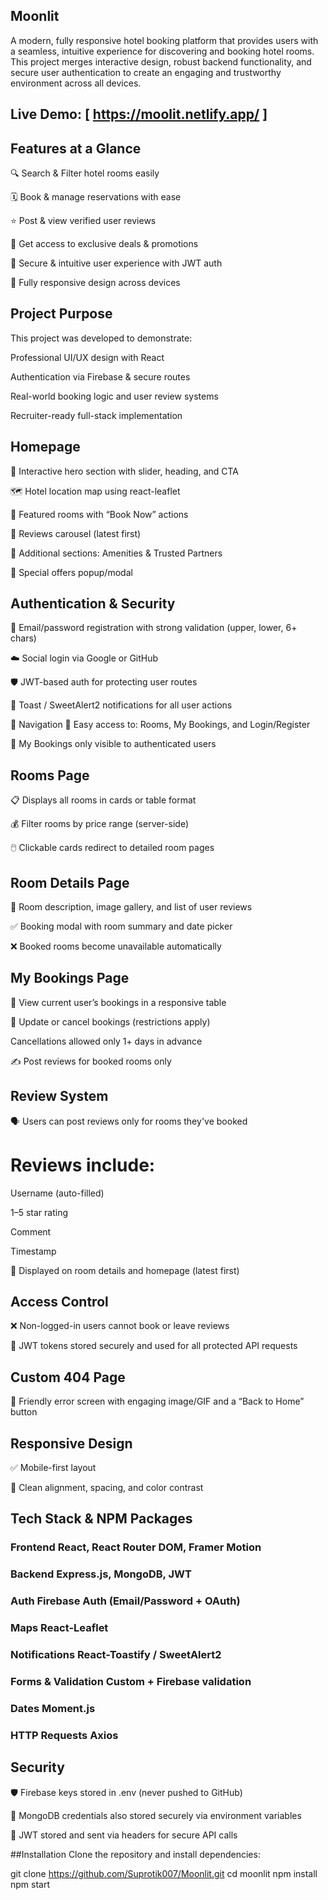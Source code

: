## Moonlit
A modern, fully responsive hotel booking platform that provides users with a seamless, intuitive experience for discovering and booking hotel rooms. This project merges interactive design, robust backend functionality, and secure user authentication to create an engaging and trustworthy environment across all devices.

## Live Demo: [ https://moolit.netlify.app/ ]

## Features at a Glance
🔍 Search & Filter hotel rooms easily

🗓️ Book & manage reservations with ease

⭐ Post & view verified user reviews

💸 Get access to exclusive deals & promotions

🔐 Secure & intuitive user experience with JWT auth

📱 Fully responsive design across devices

## Project Purpose
This project was developed to demonstrate:

Professional UI/UX design with React

Authentication via Firebase & secure routes

Real-world booking logic and user review systems

Recruiter-ready full-stack implementation
 
## Homepage
🎯 Interactive hero section with slider, heading, and CTA

🗺️ Hotel location map using react-leaflet

🌟 Featured rooms with “Book Now” actions

💬 Reviews carousel (latest first)

🧾 Additional sections: Amenities & Trusted Partners

🎁 Special offers popup/modal

## Authentication & Security
🔑 Email/password registration with strong validation (upper, lower, 6+ chars)

☁️ Social login via Google or GitHub

🛡️ JWT-based auth for protecting user routes

🔔 Toast / SweetAlert2 notifications for all user actions

🧭 Navigation
🔗 Easy access to: Rooms, My Bookings, and Login/Register

👤 My Bookings only visible to authenticated users

## Rooms Page
📋 Displays all rooms in cards or table format

💰 Filter rooms by price range (server-side)

🖱️ Clickable cards redirect to detailed room pages

## Room Details Page
📝 Room description, image gallery, and list of user reviews

✅ Booking modal with room summary and date picker

❌ Booked rooms become unavailable automatically

## My Bookings Page
🧾 View current user’s bookings in a responsive table

🔄 Update or cancel bookings (restrictions apply)

Cancellations allowed only 1+ days in advance

✍️ Post reviews for booked rooms only

## Review System
🗣 Users can post reviews only for rooms they've booked

# Reviews include:

Username (auto-filled)

1–5 star rating

Comment

Timestamp

📍 Displayed on room details and homepage (latest first)

## Access Control
❌ Non-logged-in users cannot book or leave reviews

🔐 JWT tokens stored securely and used for all protected API requests

## Custom 404 Page
🚫 Friendly error screen with engaging image/GIF and a “Back to Home” button

## Responsive Design
✅ Mobile-first layout

🧠 Clean alignment, spacing, and color contrast


## Tech Stack & NPM Packages

### Frontend	React, React Router DOM, Framer Motion
### Backend	Express.js, MongoDB, JWT
### Auth	Firebase Auth (Email/Password + OAuth)
### Maps	React-Leaflet
### Notifications	React-Toastify / SweetAlert2
### Forms & Validation	Custom + Firebase validation
### Dates	Moment.js
### HTTP Requests	Axios


## Security
🛡 Firebase keys stored in .env (never pushed to GitHub)

🧪 MongoDB credentials also stored securely via environment variables

🔐 JWT stored and sent via headers for secure API calls

##Installation 
Clone the repository and install dependencies:

git clone https://github.com/Suprotik007/Moonlit.git cd moonlit npm install npm start
